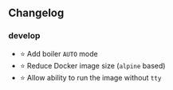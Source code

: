## Changelog

### develop
- :star: Add boiler `AUTO` mode
- :star: Reduce Docker image size (`alpine` based)
- :star: Allow ability to run the image without `tty`